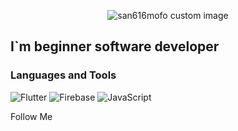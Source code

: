 <p align="center">
  <img src="https://github.com/san616mofo/san616mofo/blob/main/assets/san616mofo_logo.gif?raw=true" alt="san616mofo custom image"/>
</p>

## I`m beginner software developer

### Languages and Tools
![Flutter](https://img.shields.io/badge/-Flutter-090909?style=for-the-badge&logo=flutter&logoColor=47C5FB)
![Firebase](https://img.shields.io/badge/-Firebase-090909?style=for-the-badge&logo=firebase&logoColor=F8C52C)
![JavaScript](https://img.shields.io/badge/-JavaScript-090909?style=for-the-badge&logo=JavaScript&logoColor=E9D54D)

Follow Me
